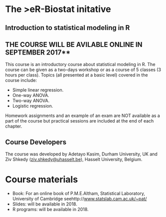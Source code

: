 # The >eR-Biostat initative
## Introduction to statistical modeling in R 
## THE COURSE WILL BE AVILABLE ONLINE IN SEPTEMBER 2017**

This course is an introductory course about statistical modeling in R. The course can be given as a  two-days workshop or as a course of 5 classes (3 hours per class).
Topics (all presented at a basic level) covered in the course include:

* Simple linear regression.
* One-way ANOVA.
* Two-way ANOVA.
* Logistic regression.

Homework assignments and an example of an exam are NOT available as a part of the course but practical sessions are included at the end of each chapter.

## Course Developers
The course was developed by Adetayo Kasim, Durham University, UK and Ziv Shkedy (ziv.shkedy@uhasselt.be), Hasselt University, Belgium.

# Course materials
* Book: For an online book of P.M.E.Altham, Statistical Laboratory, University of Cambridge seehttp://www.statslab.cam.ac.uk/~pat/
* Slides: will be available in 2018.
* R programs:  will be available in 2018.
